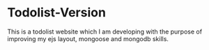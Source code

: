# Todolist-Version

This is a todolist website which I am developing with the purpose of improving my ejs layout, mongoose and mongodb skills.
